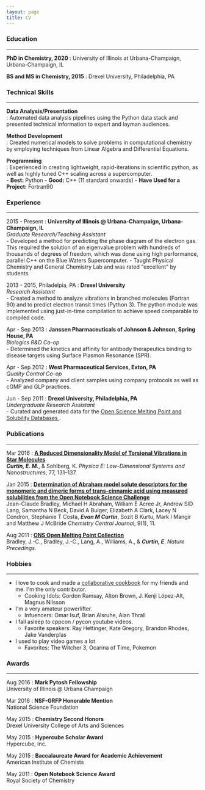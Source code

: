 ```yaml
---
layout: page
title: CV
---
```


<!-- TODO: Add some color to this! -->

### Education
--------------------------------------------------------------------------------
**PhD in Chemistry, 2020**
:     University of Illinois at Urbana-Champaign, Urbana-Champaign, IL

**BS and MS in Chemistry, 2015**
:    Drexel University, Philadelphia, PA

### Technical Skills
--------------------------------------------------------------------------------

**Data Analysis/Presentation**  
:    Automated data analysis pipelines using the Python data stack and presented
     technical information to expert and layman audiences.

**Method Development**  
:    Created numerical models to solve problems in computational chemistry by
     employing techniques from Linear Algebra and Differential Equations.

**Programming**  
:    Experienced in creating lightweight, rapid-iterations in scientific python,
     as well as highly tuned C++ scaling across a supercomputer.  
      - **Best:** Python
      - **Good:** C++ (11 standard onwards)
      - **Have Used for a Project:** Fortran90  

### Experience
--------------------------------------------------------------------------------

2015 - Present
:     **University of Illinois @ Urbana-Champaign, Urbana-Champaign, IL**  
      *Graduate Research/Teaching Assistant*   
       - Developed a method for predicting the phase diagram of the electron gas. This required the solution
      of an eigenvalue problem with hundreds of thousands of degrees of freedom, which was done using high
      performance, parallel C++ on the Blue Waters Supercomputer.
       - Taught Physical Chemistry and General Chemistry Lab and was
      rated "excellent" by students.

2013 - 2015, Philadelpia, PA
:     **Drexel University**  
      *Research Assistant*    
       - Created a method to analyze vibrations in branched molecules (Fortran 90)
      and to predict electron transit times (Python 3). The python module was implemented using
      just-in-time compilation to achieve speed comparable to compiled code.

Apr - Sep 2013
:     **Janssen Pharmaceuticals of Johnson & Johnson, Spring House, PA**  
      *Biologics R&D Co-op*    
       - Determined the kinetics and affinity for antibody therapeutics
      binding to disease targets using Surface Plasmon Resonance (SPR).

Apr - Sep 2012
:     **West Pharmaceutical Services, Exton, PA**    
      *Quality Control Co-op*    
       - Analyzed company and client samples using company protocols as well as
      cGMP and GLP practices.

Jun - Sep 2011
:     **Drexel University, Philadelphia, PA**    
      *Undergraduate Research Assistant*    
       - Curated and generated data for the
      [Open Science Melting Point and Solubility Databases
      ](http://usefulchem.wikispaces.com/).

### Publications
--------------------------------------------------------------------------------

Mar 2016
:     [**A Reduced Dimensionality Model of Torsional Vibrations in
         Star Molecules**
      ](http://dx.doi.org/10.1016/j.physe.2015.11.013)  
      ***Curtin, E. M.***, & Sohlberg, K.
      *Physica E: Low-Dimensional Systems and Nanostructures*, 77, 131–137.


Jan 2015
:     [**Determination of Abraham model solute descriptors for the
         monomeric and dimeric forms of trans-cinnamic acid using
         measured solubilities from the Open Notebook Science
         Challenge**
      ](http://dx.doi.org/10.1186/s13065-015-0080-9)   
      Jean-Claude Bradley, Michael H Abraham, William E Acree Jr,
      Andrew SID Lang, Samantha N Beck, David A Bulger, Elizabeth A Clark,
      Lacey N Condron, Stephanie T Costa, ***Evan M Curtin***,
      Sozit B Kurtu, Mark I Mangir and Matthew J McBride
      *Chemistry Central Journal*, 9(1), 11.

Aug 2011
:     [**ONS Open Melting Point Collection**
      ](http://dx.doi.org/10.1038/npre.2011.6229.1)  
      Bradley, J.-C., Bradley, J.-C., Lang, A., Williams, A., & ***Curtin, E***.
      *Nature Precedings*.

### Hobbies
--------------------------------------------------------------------------------

 - I love to cook and  made a [collaborative cookbook](
   https://evanandfriends.github.io/) for my
  friends and me. I'm the only contributor.
   - Cooking Idols: Gordon Ramsay, Alton Brown, J. Kenji López-Alt,
   Magnus Nilsson
 - I'm a very amateur powerlifter.
   - Infuencers: Omar Isuf, Brian Alsruhe, Alan Thrall
 - I fall asleep to cppcon / pycon youtube videos.
   - Favorite speakers: Ray Hettinger, Kate Gregory, Brandon Rhodes,
   Jake Vanderplas
 - I used to play video games a lot
   - Favorites: The Witcher 3, Ocarina of Time, Pokemon

### Awards
--------------------------------------------------------------------------------

Aug 2016
:     **Mark Pytosh Fellowship**  
      University of Illinois @ Urbana Champaign

Mar 2016
:     **NSF-GRFP Honorable Mention**  
      National Science Foundation


May 2015
:     **Chemistry Second Honors**  
      Drexel University College of Arts and Sciences

May 2015
:     **Hypercube Scholar Award**  
      Hypercube, Inc.

May 2015
:     **Baccalaureate Award for Academic Achievement**  
      American Institute of Chemists

May 2011
:     **Open Notebook Science Award**  
      Royal Society of Chemistry
